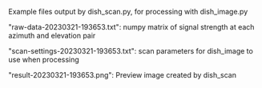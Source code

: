 Example files output by dish_scan.py, for processing with dish_image.py

"raw-data-20230321-193653.txt":   numpy matrix of signal strength at each azimuth and elevation pair

"scan-settings-20230321-193653.txt":    scan parameters for dish_image to use when processing

"result-20230321-193653.png":     Preview image created by dish_scan
